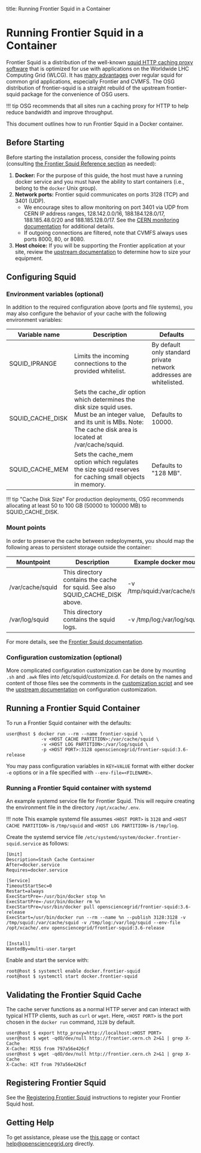 title: Running Frontier Squid in a Container

Running Frontier Squid in a Container
=====================================

Frontier Squid is a distribution of the well-known [squid HTTP caching
proxy software](http://squid-cache.org) that is optimized for use with
applications on the Worldwide LHC Computing Grid (WLCG). It has
[many advantages](https://twiki.cern.ch/twiki/bin/view/Frontier/InstallSquid#Why_use_frontier_squid_instead_o)
over regular squid for common grid applications, especially Frontier
and CVMFS. The OSG distribution of frontier-squid is a straight rebuild of the
upstream frontier-squid package for the convenience of OSG users.

!!! tip
    OSG recommends that all sites run a caching proxy for HTTP to help reduce bandwidth and improve
    throughput.

This document outlines how to run Frontier Squid in a Docker container.


Before Starting
---------------

Before starting the installation process, consider the following points (consulting [the Frontier Squid Reference section](/data/frontier-squid/#reference) as needed):

1. **Docker:** For the purpose of this guide, the host must have a running docker service
   and you must have the ability to start containers (i.e., belong to the `docker` Unix group).
1.   **Network ports:** Frontier squid communicates on ports 3128 (TCP) and 3401 (UDP).
     - We encourage sites to allow monitoring on port 3401 via UDP from CERN IP address ranges, 128.142.0.0/16,
       188.184.128.0/17, 188.185.48.0/20 and 188.185.128.0/17.
       See the
       [CERN monitoring documentation](https://twiki.cern.ch/twiki/bin/view/Frontier/InstallSquid#Enabling_monitoring)
       for additional details.
     - If outgoing connections are filtered, note that CVMFS always uses ports 8000, 80, or 8080.
1.   **Host choice:** If you will be supporting the Frontier application at your site, review the
[upstream documentation](https://twiki.cern.ch/twiki/bin/view/Frontier/InstallSquid#Hardware) to determine how to size your equipment.


Configuring Squid
-----------------

### Environment variables (optional) ###

In addition to the required configuration above (ports and file systems),
you may also configure the behavior of your cache with the following environment variables:

Variable name       | Description                                                             | Defaults                                     |
---------------------|-------------------------------------------------------------------------|----------------------------------------------|
SQUID_IPRANGE       | Limits the incoming connections to the provided whitelist.     |By default only standard private network addresses are whitelisted. |
SQUID_CACHE_DISK    | Sets the cache_dir option which determines the disk size squid uses. Must be an integer value, and its unit is MBs. Note: The cache disk area is located at /var/cache/squid. | Defaults to 10000. |
SQUID_CACHE_MEM     | Sets the cache_mem option which regulates the size squid reserves for caching small objects in memory. | Defaults to "128 MB". |

!!! tip "Cache Disk Size"
    For production deployments, OSG recommends allocating at least 50 to 100 GB
    (50000 to 100000 MB) to SQUID_CACHE_DISK.

### Mount points ###

In order to preserve the cache between redeployments, you should map the following areas to persistent storage outside the container:

Mountpoint       | Description                                                          | Example docker mount               |
-----------------|----------------------------------------------------------------------|------------------------------------|
/var/cache/squid | This directory contains the cache for squid. See also SQUID_CACHE_DISK above. | -v /tmp/squid:/var/cache/squid |
/var/log/squid   | This directory contains the squid logs.                              | -v /tmp/log:/var/log/squid         |

For more details, see the [Frontier Squid documentation](https://twiki.cern.ch/twiki/bin/view/Frontier/InstallSquid#Configuration).

### Configuration customization (optional) ###

More complicated configuration customization can be done by mounting `.sh` and `.awk` files into /etc/squid/customize.d.
For details on the names and content of those files see the comments in the
[customization script](https://github.com/opensciencegrid/docker-frontier-squid/blob/master/squid-customize.sh) 
and see the
[upstream documentation](https://twiki.cern.ch/twiki/bin/view/Frontier/InstallSquid#Configuration)
on configuration customization.


Running a Frontier Squid Container
----------------------------------

To run a Frontier Squid container with the defaults:

```console
user@host $ docker run --rm --name frontier-squid \
             -v <HOST CACHE PARTITION>:/var/cache/squid \
             -v <HOST LOG PARTITION>:/var/log/squid \
             -p <HOST PORT>:3128 opensciencegrid/frontier-squid:3.6-release
```

You may pass configuration variables in `KEY=VALUE` format with either
docker `-e` options or in a file specified with `--env-file=<FILENAME>`.

### Running a Frontier Squid container with systemd

An example systemd service file for Frontier Squid.
This will require creating the environment file in the directory `/opt/xcache/.env`. 

!!! note
    This example systemd file assumes `<HOST PORT>` is `3128` and `<HOST CACHE PARTITION>` is `/tmp/squid` and
    `<HOST LOG PARTITION>` is `/tmp/log`.

Create the systemd service file `/etc/systemd/system/docker.frontier-squid.service` as follows:

```file
[Unit]
Description=Stash Cache Container
After=docker.service
Requires=docker.service

[Service]
TimeoutStartSec=0
Restart=always
ExecStartPre=-/usr/bin/docker stop %n
ExecStartPre=-/usr/bin/docker rm %n
ExecStartPre=/usr/bin/docker pull opensciencegrid/frontier-squid:3.6-release
ExecStart=/usr/bin/docker run --rm --name %n --publish 3128:3128 -v /tmp/squid:/var/cache/squid -v /tmp/log:/var/log/squid --env-file /opt/xcache/.env opensciencegrid/frontier-squid:3.6-release


[Install]
WantedBy=multi-user.target
```

Enable and start the service with:

```console
root@host $ systemctl enable docker.frontier-squid
root@host $ systemctl start docker.frontier-squid
```

Validating the Frontier Squid Cache
-----------------------------------

The cache server functions as a normal HTTP server and can interact with typical HTTP clients, such as `curl` or `wget`.
Here, `<HOST PORT>` is the port chosen in the `docker run` command, `3128` by default.

```console
user@host $ export http_proxy=http://localhost:<HOST PORT>
user@host $ wget -qdO/dev/null http://frontier.cern.ch 2>&1 | grep X-Cache
X-Cache: MISS from 797a56e426cf
user@host $ wget -qdO/dev/null http://frontier.cern.ch 2>&1 | grep X-Cache
X-Cache: HIT from 797a56e426cf
```

## Registering Frontier Squid

See the [Registering Frontier Squid](https://osg-htc.org/docs/data/frontier-squid/#registering-frontier-squid)
instructions to register your Frontier Squid host.


Getting Help
------------

To get assistance, please use the [this page](/common/help) or contact <help@opensciencegrid.org> directly.
